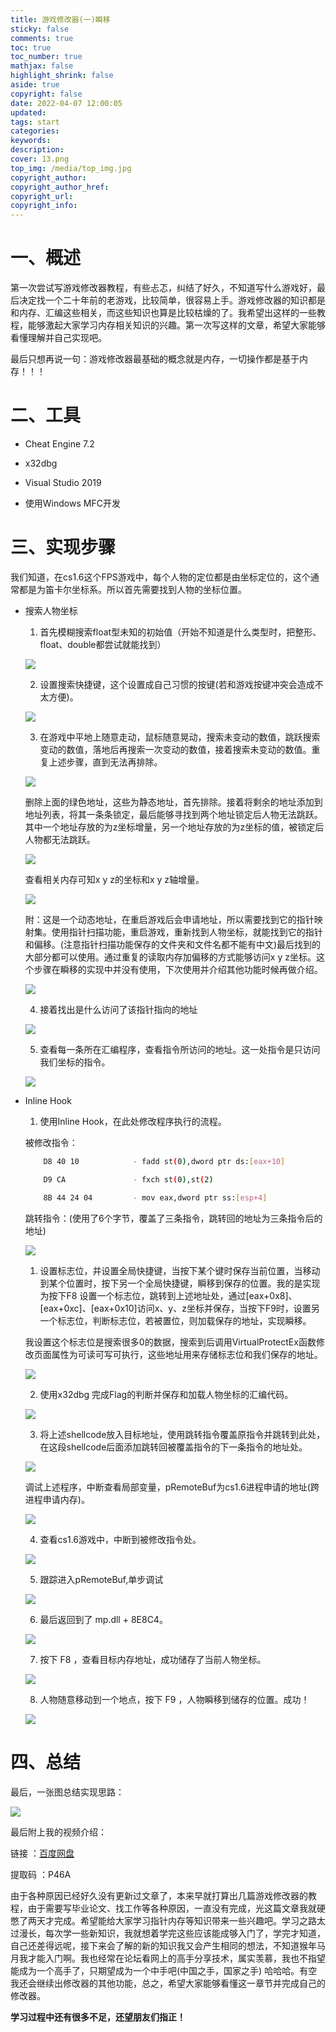 ```yaml
---
title: 游戏修改器(一)瞬移
sticky: false
comments: true
toc: true
toc_number: true
mathjax: false
highlight_shrink: false
aside: true
copyright: false
date: 2022-04-07 12:00:05
updated:
tags: start
categories:
keywords:
description:
cover: 13.png
top_img: /media/top_img.jpg
copyright_author:
copyright_author_href:
copyright_url:
copyright_info:
---
```


# 一、概述

第一次尝试写游戏修改器教程，有些忐忑，纠结了好久，不知道写什么游戏好，最后决定找一个二十年前的老游戏，比较简单，很容易上手。游戏修改器的知识都是和内存、汇编这些相关，而这些知识也算是比较枯燥的了。我希望出这样的一些教程，能够激起大家学习内存相关知识的兴趣。第一次写这样的文章，希望大家能够看懂理解并自己实现吧。

最后只想再说一句：游戏修改器最基础的概念就是内存，一切操作都是基于内存！！！

# 二、工具

- Cheat Engine 7.2

- x32dbg

- Visual Studio 2019

- 使用Windows MFC开发

# 三、实现步骤

我们知道，在cs1.6这个FPS游戏中，每个人物的定位都是由坐标定位的，这个通常都是为笛卡尔坐标系。所以首先需要找到人物的坐标位置。

- 搜索人物坐标
  1. 首先模糊搜索float型未知的初始值（开始不知道是什么类型时，把整形、float、double都尝试就能找到）

    ![](1.png)

  2. 设置搜索快捷键，这个设置成自己习惯的按键(若和游戏按键冲突会造成不太方便)。

    ![](2.png)

  3. 在游戏中平地上随意走动，鼠标随意晃动，搜索未变动的数值，跳跃搜索变动的数值，落地后再搜索一次变动的数值，接着搜索未变动的数值。重复上述步骤，直到无法再排除。

    ![](3.png)

    删除上面的绿色地址，这些为静态地址，首先排除。接着将剩余的地址添加到地址列表，将其一条条锁定，最后能够寻找到两个地址锁定后人物无法跳跃。其中一个地址存放的为z坐标增量，另一个地址存放的为z坐标的值，被锁定后人物都无法跳跃。

    ![](4.png)

    查看相关内存可知x y z的坐标和x y z轴增量。

    ![](5.png)

    附：这是一个动态地址，在重启游戏后会申请地址，所以需要找到它的指针映射集。使用指针扫描功能，重启游戏，重新找到人物坐标，就能找到它的指针和偏移。(注意指针扫描功能保存的文件夹和文件名都不能有中文)最后找到的大部分都可以使用。通过重复的读取内存加偏移的方式能够访问x y z坐标。这个步骤在瞬移的实现中并没有使用，下次使用并介绍其他功能时候再做介绍。

     ![](6.png)

  4. 接着找出是什么访问了该指针指向的地址  

    ![](7.png)

  5. 查看每一条所在汇编程序，查看指令所访问的地址。这一处指令是只访问我们坐标的指令。

   ![](8.png)

- Inline Hook

  1. 使用Inline Hook，在此处修改程序执行的流程。

    被修改指令：

    ```bash
        D8 40 10            - fadd st(0),dword ptr ds:[eax+10]

        D9 CA               - fxch st(0),st(2)

        8B 44 24 04         - mov eax,dword ptr ss:[esp+4]
    ```

    跳转指令：(使用了6个字节，覆盖了三条指令，跳转回的地址为三条指令后的地址)

    ![](9.png)

  1. 设置标志位，并设置全局快捷键，当按下某个键时保存当前位置，当移动到某个位置时，按下另一个全局快捷键，瞬移到保存的位置。我的是实现为按下F8 设置一个标志位，跳转到上述地址处，通过[eax+0x8]、[eax+0xc]、[eax+0x10]访问x、y、z坐标并保存，当按下F9时，设置另一个标志位，判断标志位，若被置位，则加载保存的地址，实现瞬移。

    我设置这个标志位是搜索很多0的数据，搜索到后调用VirtualProtectEx函数修改页面属性为可读可写可执行，这些地址用来存储标志位和我们保存的地址。

    ![](10.png)
    
  2. 使用x32dbg 完成Flag的判断并保存和加载人物坐标的汇编代码。

   ![](11.png)

  3. 将上述shellcode放入目标地址，使用跳转指令覆盖原指令并跳转到此处，在这段shellcode后面添加跳转回被覆盖指令的下一条指令的地址处。

    ![](12.png)

    调试上述程序，中断查看局部变量，pRemoteBuf为cs1.6进程申请的地址(跨进程申请内存)。

    ![](13.png)

  4. 查看cs1.6游戏中，中断到被修改指令处。

    ![](14.png)

  5. 跟踪进入pRemoteBuf,单步调试

   ![](15.png)

  6. 最后返回到了 mp.dll + 8E8C4。

   ![](16.png)

  7. 按下 F8 ，查看目标内存地址，成功储存了当前人物坐标。

   ![](17.png)

  8. 人物随意移动到一个地点，按下 F9 ，人物瞬移到储存的位置。成功！

   ![](18.png)

# 四、总结

最后，一张图总结实现思路：

![](19.png)

最后附上我的视频介绍：

链接 ：[百度网盘](https://pan.baidu.com/s/1DKo3U-egKD5RUg4otegMkw?_at_=1701624839172)

提取码 ：P46A 

由于各种原因已经好久没有更新过文章了，本来早就打算出几篇游戏修改器的教程，由于需要写毕业论文、找工作等各种原因，一直没有完成，光这篇文章我就硬憋了两天才完成。希望能给大家学习指针内存等知识带来一些兴趣吧。学习之路太过漫长，每次学一些新知识，我就想着学完这些应该能成够入门了，学完才知道，自己还差得远呢，接下来会了解的新的知识我又会产生相同的想法，不知道猴年马月我才能入门啊。我也经常在论坛看网上的高手分享技术，属实羡慕，我也不指望能成为一个高手了，只期望成为一个中手吧(中国之手，国家之手) 哈哈哈。有空我还会继续出修改器的其他功能，总之，希望大家能够看懂这一章节并完成自己的修改器。

**学习过程中还有很多不足，还望朋友们指正！**
